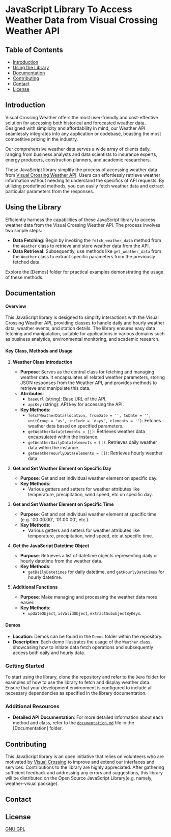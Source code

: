 # JavaScript Library To Access Weather Data from Visual Crossing Weather API

## Table of Contents
* [Introduction](#introduction)
* [Using the Library](#using-the-library)
* [Documentation](#documentation)
* [Contributing](#contributing)
* [Contact](#contact)
* [License](#license)

## Introduction
Visual Crossing Weather offers the most user-friendly and cost-effective solution for accessing both historical and forecasted weather data. Designed with simplicity and affordability in mind, our Weather API seamlessly integrates into any application or codebase, boasting the most competitive pricing in the industry.

Our comprehensive weather data serves a wide array of clients daily, ranging from business analysts and data scientists to insurance experts, energy producers, construction planners, and academic researchers.

These JavaScript library simplify the process of accessing weather data from [Visual Crossing Weather API](https://www.visualcrossing.com/weather-api). Users can effortlessly retrieve weather information without needing to understand the specifics of API requests. By utilizing predefined methods, you can easily fetch weather data and extract particular parameters from the responses.

## Using the Library
Efficiently harness the capabilities of these JavaScript library to access weather data from the Visual Crossing Weather API. The process involves two simple steps:
* **Data Fetching**: Begin by invoking the `fetch_weather_data` method from the `Weather` class to retrieve and store weather data from the API.
* **Data Retrieval**: Subsequently, use methods like `get_weather_data` from the `Weather` class to extract specific parameters from the previously fetched data.

Explore the [Demos] folder for practical examples demonstrating the usage of these methods.

## Documentation
#### Overview
This JavaScript library is designed to simplify interactions with the Visual Crossing Weather API, providing classes to handle daily and hourly weather data, weather events, and station details. The library ensures easy data fetching and manipulation, suitable for applications in various domains such as business analytics, environmental monitoring, and academic research.

#### Key Class, Methods and Usage

1. **Weather Class Introduction**
   - **Purpose**: Serves as the central class for fetching and managing weather data. It encapsulates all related weather parameters, storing JSON responses from the Weather API, and provides methods to retrieve and manipulate this data.
   - **Atrributes**:
     - `baseUrl` (string): Base URL of the API.
     - `apiKey` (string): API key for accessing the API.
   - **Key Methods**:
     - `fetchWeatherData(location, fromDate = '', toDate = '', unitGroup = 'us', include = 'days', elements = '')`: Fetches weather data based on specified parameters.
     - `getWeatherData(elements = [])`: Retrieves weather data encapsulated within the instance.
     - `getWeatherDailyData(elements = [])`: Retrieves daily weather data within the instance.
     - `getWeatherHourlyData(elements = [])`: Retrieves hourly weather data.

2. **Get and Set Weather Element on Specific Day**
   - **Purpose**: Get and set individual weather element on specific day.
   - **Key Methods**:
     - Various getters and setters for weather attributes like temperature, precipitation, wind speed, etc on specific day.

3. **Get and Set Weather Element on Specific Time**
   - **Purpose**: Get and set individual weather element at specific time (e.g. '00:00:00', '01:00:00', etc.).
   - **Key Methods**:
     - Various getters and setters for weather attributes like temperature, precipitation, wind speed, etc at specific time.

4. **Get the JavaScript Datetime Object**
   - **Purpose**: Retrieves a list of datetime objects representing daily or hourly datetime from the weather data.
   - **Key Methods**:
     -  `getDailyDatetimes` for daily datetime, and `getHourlyDatetimes` for hourly datetime.

5. **Additional Functions**
   - **Purpose**: Make managing and processing the weather data more easier.
   - **Key Methods**:
     - `updateObject`, `isValidObject`, `extractSubobjectByKeys`.

#### Demos
- **Location**: Demos can be found in the `Demos` folder within the repository.
- **Description**: Each demo illustrates the usage of the `Weather` class, showcasing how to initiate data fetch operations and subsequently access both daily and hourly data.

### Getting Started
To start using the library, clone the repository and refer to the `Demo` folder for examples of how to use the library to fetch and display weather data. Ensure that your development environment is configured to include all necessary dependencies as specified in the library documentation.

### Additional Resources
- **Detailed API Documentation**: For more detailed information about each method and class, refer to the [`documentation.md`](./Documentation/documentation.md) file in the [Documentation] folder.

## Contributing
This JavaScript library is an open initiative that relies on volunteers who are motivated by [Visual Crossing](https://www.visualcrossing.com/) to improve and extend our interfaces and services. Contributions to the library are highly appreciated. After gathering sufficient feedback and addressing any errors and suggestions, this library will be distributed on the Open Source JavaScript Library(e.g. namely, weather-visual package).

## Contact


## License
[GNU GPL](LICENSE.txt)
